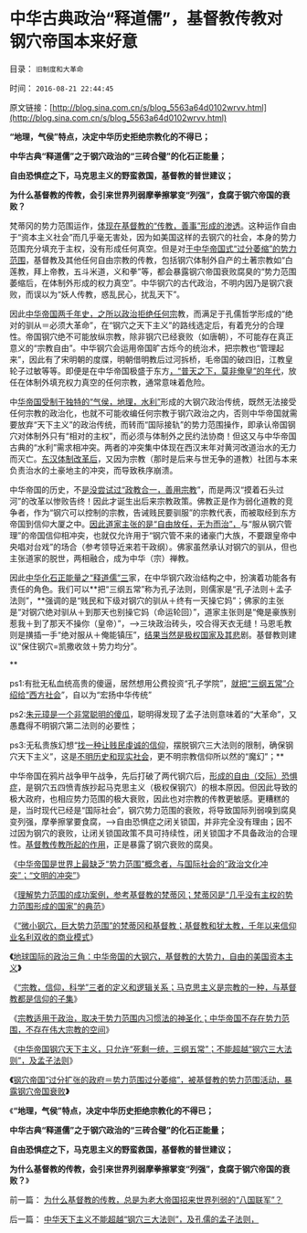# 中华古典政治“释道儒”，基督教传教对钢穴帝国本来好意

目录： `旧制度和大革命` 

时间： `2016-08-21 22:44:45` 

原文链接：[http://blog.sina.com.cn/s/blog_5563a64d0102wrvv.html](http://blog.sina.com.cn/s/blog_5563a64d0102wrvv.html)

**“地理，气侯”特点，决定中华历史拒绝宗教化的不得已；**

**中华古典“释道儒”之于钢穴政治的“三砖合璧”的化石正能量；**

**自由恐惧症之下，马克思主义的野蛮救国，基督教的普世建议；**

**为什么基督教的传教，会引来世界列弱摩拳擦掌变“列强”，食腐于钢穴帝国的衰败？**

梵蒂冈的势力范围运作，[体现在基督教的“传教，善事”形成的渗透](../../../2013/4/11/基督教的圣徒不是“民主自由”的圣徒.md)。这种运作自由于“资本主义社会”而几乎毫无害处，因为如美国这样的去钢穴的社会，本身的势力范围充分填充于主权，没有形成任何真空。但是对[于中华帝国式“过分萎缩”的势力范围](../../../2016/8/20/颠倒了“主权和势力范围”概念后“文明的冲突”.md)，基督教及其他任何自由宗教的传教，包括钢穴体制外自产的土著宗教如“白莲教，拜上帝教，五斗米道，义和拳”等，都会暴露钢穴帝国衰败腐臭的“势力范围萎缩后，在体制外形成的权力真空”。中华钢穴的古代政治，不明内因乃是钢穴衰败，而误以为“妖人传教，惑乱民心，扰乱天下”。

因此[中华帝国两千年史，之所以政治拒绝任何宗](../../../2010/11/27/为什么中国传统没有感染伟大的宗教？.md)教，而满足于孔儒哲学形成的“绝对的驯从＝必须大革命”，在“钢穴之天下主义”的路线选定后，有着充分的合理性。帝国钢穴绝不可能放纵宗教，除非钢穴已经衰败（如唐朝），不可能存在真正意义的“宗教自由”。中华钢穴会运用帝国旷古烁今的统治术，把宗教也“管理起来”，因此有了宋明朝的度牒，明朝借明教后过河拆桥，毛帝国的破四旧，江教皇轮子过敏等等。即便是在中华帝国极盛于东方[，“普天之下，莫非俺皇”的年代](../../../2016/7/21/阿西莫夫定律；现实体制中的“钢穴，体制内”的钢穴族；.md)，放任在体制外填充权力真空的任何宗教，通常意味着危险。

中[华帝国受制于独特的“气侯，地理，水利”](../../../2008/11/20/300万适农区，2000年中国历史文明的含义.md)形成的大钢穴政治传统，既然无法接受任何宗教的政治化，也就不可能收编任何宗教于钢穴政治之内，否则中华帝国就需要放弃“天下主义”的政治传统，而转而“国际接轨”的势力范围操作，即承认帝国钢穴对体制外只有“相对的主权”，而必须与体制外之民约法协商！但这又与中华帝国古典的“水利”需求相冲突。两者的冲突集中体现在西汉末年对黄河改道治水的无力而灭亡。[东汉体制改革后](../../../2016/7/14/中国与“帝国主权崩塌综合症”殊死搏斗的两千年历史.md)，又因为宗教（那时是后来与世无争的道教）社团与本来负责治水的土豪地主的冲突，而导致秩序崩溃。

中华帝国的历史，不[是没尝试过“政教合一，善用宗教](../../../2014/9/14/从奴隶制真面目，理解意识形态政教合一的政治和信仰.md)”，而是两汉“摸着石头过河”的改革以惨败告终！因此才诞生出后来宗教政策。佛教正是作为弱化道教的竞争者，作为“钢穴可以控制的宗教，告诫贱民要驯服”的宗教代表，而被取经到东方帝国到信仰大厦之中。[因此道家主张的是“自由放任，无为而治”，](../../../2010/6/8/民主和专制优劣比较约束定理;商鞅变法和最失败的法家.md)与“服从钢穴管理”的帝国信仰相冲突，也就仅允许用于“钢穴管不来的诸豪门大族，不要跟皇帝中央唱对台戏”的场合（参考领导近来若干政纲）。佛家虽然承认对钢穴的驯从，但也主张道家的脱世，两相融合，成为中华（宗）禅教。

因此[中华化石正能量之“释道儒”三](../../../2016/7/17/科学发展观的启蒙，正是中华兴邦的极简要点.md)家，在中华钢穴政治结构之中，扮演着功能各有责任的角色。我们可以**把“三纲五常”称为孔子法则，则儒家是“孔子法则＋孟子法则”，**强调的是“贱民和下级对钢穴的驯从＋终有一天操它妈”；佛家的主张是“对钢穴绝对驯从＋到那天也别操它妈（命运轮回）”，道家主张则是“俺是豪族别惹我＋到了那天不操你（皇帝）”，——>三块政治砖头，咬合得天衣无缝！马恩毛教则是撗插一手“绝对服从＋俺能镇压”，[结果当然是极权国家及其悲](../../../2015/6/3/极权不是民族的命运，总是一窝愚民的选择.md)剧。基督教则建议“保住钢穴=凯撒收敛＋势力均分”。

**

ps1:有批无私血统高贵的傻逼，居然想用公费投资“孔子学院”，[就把“三纲五常”介绍给“西方社会](../../../2009/3/21/三纲五常儒家理教之国学精华的科学实用性.md)”，自以为“宏扬中华传统”

ps2:[朱元璋是一个非常聪明的傻瓜](../../../2013/2/26/明朝皇帝纯粹是社会的负担，对改革救亡完全没有意义.md)，聪明得发现了孟子法则意味着的“大革命”，又愚蠢得不明钢穴第二法则的必要性；

ps3:无私贵族幻想“[找一种让贱民虔诚的信仰](../../../2009/4/11/大学无书：中国信仰缺失是一个伪命题.md)，摆脱钢穴三大法则的限制，确保钢穴天下主义”，这是[不明历史和现实社会](../../../2010/12/28/拜上帝教的“缺乏信仰”和“全盘西化”.md)，更不明宗教信仰所以然的“魔幻”；**

中华帝国在鸦片战争甲午战争，先后打破了两代钢穴后，[形成的自由（交际）恐惧症](../../../2016/7/25/基督教理想中的钢穴，中华愤青的“自由（空旷）恐惧症”.md)，是钢穴五四愤青族抄起马克思主义（极权保钢穴）的根本原因。但因此导致的极大政府，也相应势力范围的极大衰败，因此也对宗教的传教更敏感。更糟糕的是，当时现代已经是“国际社会”，钢穴势力范围的衰败，将导致国际列弱嗅到腐臭变列强，摩拳擦掌要食腐，——>自由恐惧症之闭关锁国，并非完全没有理由；因不过因为钢穴的衰败，让闭关锁国政策不具可持续性，闭关锁国才不具备政治的合理性。[基督教传教所起的作用](../../../2014/12/29/西班牙征服和统治南美洲过程中的天主教传教士.md)，正是暴露了钢穴衰败的腐臭。

《[中华帝国是世界上最缺乏“势力范围”概念者，与国际社会的“政治文化冲突”；“文明的冲突”](../../../2016/8/20/颠倒了“主权和势力范围”概念后“文明的冲突”.md)》

《[理解势力范围的成功案例，参考基督教的梵蒂冈；梵蒂冈是“几乎没有主权的势力范围形成的国家”的典范](../../../2016/8/20/理解势力范围的典型案例，参考基督教的梵蒂冈；.md)》

《[“微小钢穴，巨大势力范围”的梵蒂冈和基督教；基督教和犹太教，千年以来信仰业名利双收的商业模式](../../../2016/8/20/“微小钢穴，巨大势力范围”的梵蒂冈和基督教；.md)》

**《**[地球国际的政治三角：中华帝国的大钢穴，基督教的大势力，自由的美国资本主义](../../../2016/8/20/地球国际的政治三角：大钢穴，大势力，自由的大资本；.md)**》**

《[“宗教，信仰，科学”三者的定义和逻辑关系；马克思主义是宗教的一种，与基督教都是信仰的子集](../../../2016/8/21/讲政治与“宗教，信仰，科学”三者的定义，及逻辑关系；.md)》

《[宗教适用于政治，取决于势力范围内习惯法的神圣化；中华帝国不存在势力范围，不存在伟大宗教的空间](../../../2016/8/21/为什么中华帝国传统，不能感染“伟大宗教”？.md)》

《[中华帝国钢穴天下主义，只允许“死剩一统，三纲五常”；不能超越“钢穴三大法则”，及孟子法则](../../../2016/8/21/中华天下主义不能超越“钢穴三大法则”，及孔儒的孟子法则，.md)》

**《**[钢穴帝国“过分扩张的政府＝势力范围过分萎缩”，被基督教的势力范围活动，暴露钢穴帝国衰败](../../../2016/8/21/“大钢穴，大势力，大资本”都支持威斯特法利亚－雅尔塔条约体系.md)**》**

《**“地理，气侯”特点，决定中华历史拒绝宗教化的不得已；**

**中华古典“释道儒”之于钢穴政治的“三砖合璧”的化石正能量；**

**自由恐惧症之下，马克思主义的野蛮救国，基督教的普世建议；**

**为什么基督教的传教，会引来世界列弱摩拳擦掌变“列强”，食腐于钢穴帝国的衰败？**》

前一篇： [为什么基督教的传教，总是为老大帝国招来世界列弱的“八国联军”？](../../../2016/8/21/为什么基督教的传教，总是为老大帝国招来世界列弱的“八国联军”？.md)

后一篇： [中华天下主义不能超越“钢穴三大法则”，及孔儒的孟子法则，](../../../2016/8/21/中华天下主义不能超越“钢穴三大法则”，及孔儒的孟子法则，.md)

